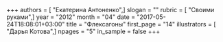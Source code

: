 +++
authors = [ "Екатерина Антоненко",]
slogan = ""
rubric = [ "Своими руками",]
year = "2012"
month = "04"
date = "2017-05-24T18:08:01+03:00"
title = "Флексагоны"
first_page = "14"
illustrators = [ "Дарья Котова",]
npages = "5"
in_sample = false
+++
